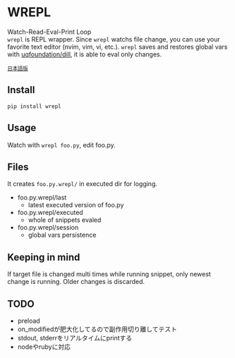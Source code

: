 # WREPL

Watch-Read-Eval-Print Loop<br>
`wrepl` is REPL wrapper. Since `wrepl` watchs file change, you can use your favorite text editor (nvim, vim, vi, etc.).
`wrepl` saves and restores global vars with [uqfoundation/dill](https://github.com/uqfoundation/dill), it is able to eval only changes.

<small>[日本語版](https://qiita.com/octaltree/items/ea2ed58ffc740c622b6b)</small>

## Install
```
pip install wrepl
```

## Usage

Watch with `wrepl foo.py`, edit foo.py.

## Files
It creates `foo.py.wrepl/` in executed dir for logging.
- foo.py.wrepl/last
  * latest executed version of foo.py
- foo.py.wrepl/executed
  * whole of snippets evaled
- foo.py.wrepl/session
  * global vars persistence

## Keeping in mind

If target file is changed multi times while running snippet, only newest change is running.
Older changes is discarded.

## TODO

* preload
* on_modifiedが肥大化してるので副作用切り離してテスト
* stdout, stderrをリアルタイムにprintする
* nodeやrubyに対応
